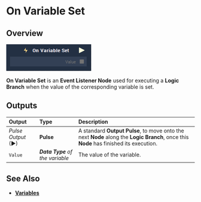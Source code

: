 # On Variable Set

## Overview

![The On Variable Set Node.](../../../.gitbook/assets/node-on-variable-set.png)

**On Variable Set** is an **Event Listener Node** used for executing a **Logic Branch** when the value of the corresponding variable is set.

## Outputs

| Output | Type | Description |
| :--- | :--- | :--- |
| _Pulse Output_ \(►\) | **Pulse** | A standard **Output Pulse**, to move onto the next **Node** along the **Logic Branch**, once this **Node** has finished its execution. |
| `Value` | _**Data Type** of the variable_ | The value of the variable. |

## See Also

* [**Variables**](./)

